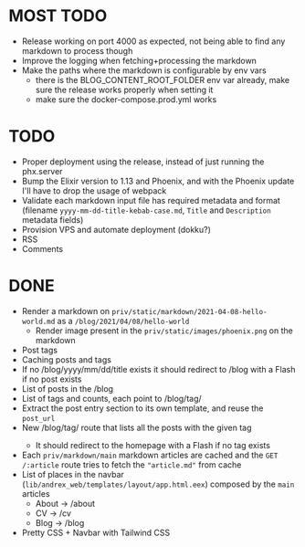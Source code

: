 # MOST TODO
- Release working on port 4000 as expected, not being able to find any markdown to process though
- Improve the logging when fetching+processing the markdown
- Make the paths where the markdown is configurable by env vars
  * there is the BLOG_CONTENT_ROOT_FOLDER env var already, make sure the release works properly when setting it
  * make sure the docker-compose.prod.yml works

# TODO

- Proper deployment using the release, instead of just running the phx.server
- Bump the Elixir version to 1.13 and Phoenix, and with the Phoenix update I'll have to drop the usage of webpack
- Validate each markdown input file has required metadata and format (filename `yyyy-mm-dd-title-kebab-case.md`, `Title` and `Description` metadata fields)
- Provision VPS and automate deployment (dokku?)
- RSS
- Comments

# DONE

- Render a markdown on `priv/static/markdown/2021-04-08-hello-world.md` as a `/blog/2021/04/08/hello-world`
  * Render image present in the `priv/static/images/phoenix.png` on the markdown
- Post tags
- Caching posts and tags
- If no /blog/yyyy/mm/dd/title exists it should redirect to /blog with a Flash if no post exists
- List of posts in the /blog
- List of tags and counts, each point to /blog/tag/<tag>
- Extract the post entry section to its own template, and reuse the `post_url`
- New /blog/tag/<tag> route that lists all the posts with the given tag
  * It should redirect to the homepage with a Flash if no tag exists
- Each `priv/markdown/main` markdown articles are cached and the `GET /:article` route tries to fetch the `"article.md"` from cache
- List of places in the navbar (`lib/andrex_web/templates/layout/app.html.eex`) composed by the `main` articles
  * About -> /about
  * CV -> /cv
  * Blog -> /blog
- Pretty CSS + Navbar with Tailwind CSS 
